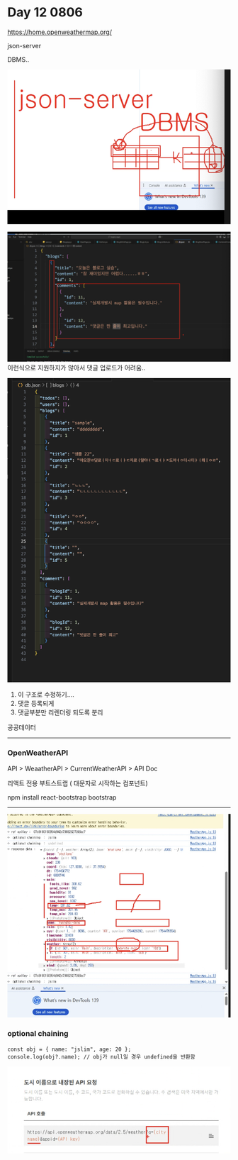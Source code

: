 # Day 12 0806

https://home.openweathermap.org/

json-server

DBMS..

![alt text](image.png)

![alt text](image-1.png)
이런식으로 지원하지가 않아서 댓글 업로드가 어려움..

![alt text](image-2.png)

1. 이 구조로 수정하기....
2. 댓글 등록되게
3. 댓글부분만 리렌더링 되도록 분리

공공데이터

---

### OpenWeatherAPI

API > WeaatherAPI > CurrentWeatherAPI > API Doc

리액트 전용 부트스트랩 ( 대문자로 시작하는 컴포넌트)

npm install react-bootstrap bootstrap

---

![alt text](image-3.png)

### optional chaining

```
const obj = { name: "jslim", age: 20 };
console.log(obj?.name); // obj가 null일 경우 undefined을 반환함
```

![alt text](image-5.png)
